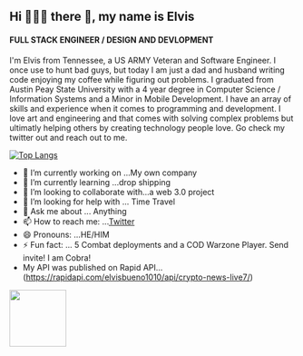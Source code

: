 <h2>Hi 👨🏾‍💻 there 👋, my name is Elvis</h2>


#### FULL STACK ENGINEER / DESIGN AND DEVLOPMENT
I'm Elvis from Tennessee, a US ARMY Veteran and Software Engineer. I once use to hunt bad guys, but today I am just a dad and husband writing code enjoying my coffee while figuring out problems. I graduated from Austin Peay State University with a 4 year degree in Computer Science  / Information Systems and a Minor in Mobile Development. I have an array of skills and experience when it comes to programming and development. I love art and engineering and that comes with solving complex problems but ultimatly helping others by creating technology people love. Go check my twitter out and reach out to me.

[![Top Langs](https://github-readme-stats.vercel.app/api/top-langs/?username=logicalpermission7)](https://github.com/anuraghazra/github-readme-stats)
- 🔭 I’m currently working on ...My own company
- 🌱 I’m currently learning ...drop shipping
- 👯 I’m looking to collaborate with...a web 3.0 project
- 🤔 I’m looking for help with ... Time Travel
- 💬 Ask me about ... Anything
- 📫 How to reach me: ...[Twitter](https://twitter.com/ItsMeCobra100)
- 😄 Pronouns: ...HE/HIM
- ⚡ Fun fact: ... 5 Combat deployments and a COD Warzone Player. Send invite! I am Cobra!
- My API was published on Rapid API...(https://rapidapi.com/elvisbueno1010/api/crypto-news-live7/)
<img src="https://media.giphy.com/media/1gUWd4WvTmZjNDz739/giphy.gif" width="100" height="100" />




